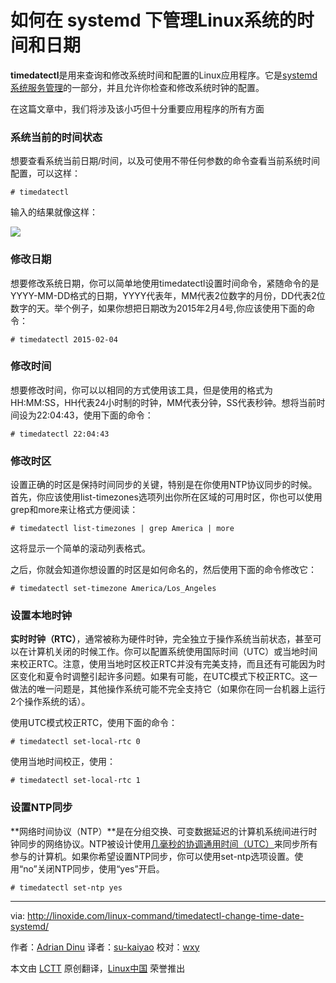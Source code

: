 如何在 systemd 下管理Linux系统的时间和日期
===

**timedatectl**是用来查询和修改系统时间和配置的Linux应用程序。它是[systemd 系统服务管理][1]的一部分，并且允许你检查和修改系统时钟的配置。

在这篇文章中，我们将涉及该小巧但十分重要应用程序的所有方面

### 系统当前的时间状态 ###

想要查看系统当前日期/时间，以及可使用不带任何参数的命令查看当前系统时间配置，可以这样：

	# timedatectl

输入的结果就像这样：

![](http://blog.linoxide.com/wp-content/uploads/2014/10/timedatectl.jpg)

### 修改日期 ###

想要修改系统日期，你可以简单地使用timedatectl设置时间命令，紧随命令的是YYYY-MM-DD格式的日期，YYYY代表年，MM代表2位数字的月份，DD代表2位数字的天。举个例子，如果你想把日期改为2015年2月4号,你应该使用下面的命令：

	# timedatectl 2015-02-04

### 修改时间 ###

想要修改时间，你可以以相同的方式使用该工具，但是使用的格式为HH:MM:SS，HH代表24小时制的时钟，MM代表分钟，SS代表秒钟。想将当前时间设为22:04:43，使用下面的命令：

	# timedatectl 22:04:43

### 修改时区 ###

设置正确的时区是保持时间同步的关键，特别是在你使用NTP协议同步的时候。首先，你应该使用list-timezones选项列出你所在区域的可用时区，你也可以使用grep和more来让格式方便阅读：

	# timedatectl list-timezones | grep America | more

这将显示一个简单的滚动列表格式。

之后，你就会知道你想设置的时区是如何命名的，然后使用下面的命令修改它：

	# timedatectl set-timezone America/Los_Angeles

### 设置本地时钟 ###

**实时时钟（RTC）**，通常被称为硬件时钟，完全独立于操作系统当前状态，甚至可以在计算机关闭的时候工作。你可以配置系统使用国际时间（UTC）或当地时间来校正RTC。注意，使用当地时区校正RTC并没有完美支持，而且还有可能因为时区变化和夏令时调整引起许多问题。如果有可能，在UTC模式下校正RTC。这一做法的唯一问题是，其他操作系统可能不完全支持它（如果你在同一台机器上运行2个操作系统的话）。

使用UTC模式校正RTC，使用下面的命令：

	# timedatectl set-local-rtc 0

使用当地时间校正，使用：

	# timedatectl set-local-rtc 1

### 设置NTP同步 ###

**网络时间协议（NTP）**是在分组交换、可变数据延迟的计算机系统间进行时钟同步的网络协议。NTP被设计使用[几毫秒的协调通用时间（UTC）][2]来同步所有参与的计算机。如果你希望设置NTP同步，你可以使用set-ntp选项设置。使用“no”关闭NTP同步，使用“yes”开启。

	# timedatectl set-ntp yes

---

via: http://linoxide.com/linux-command/timedatectl-change-time-date-systemd/

作者：[Adrian Dinu][a]
译者：[su-kaiyao](https://github.com/su-kaiyao)
校对：[wxy](https://github.com/wxy)

本文由 [LCTT](https://github.com/LCTT/TranslateProject) 原创翻译，[Linux中国](http://linux.cn/) 荣誉推出

[a]:http://linoxide.com/author/adriand/
[1]:http://www.freedesktop.org/wiki/Software/systemd/
[2]:https://en.wikipedia.org/wiki/Coordinated_Universal_Time
